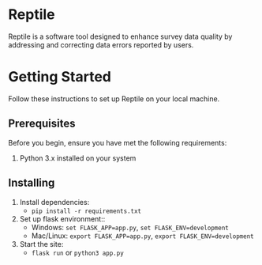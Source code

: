 # Reptile
Reptile is a software tool designed to enhance survey data quality by addressing and correcting data errors reported by users.

# Getting Started
Follow these instructions to set up Reptile on your local machine.

## Prerequisites
Before you begin, ensure you have met the following requirements:
1. Python 3.x installed on your system

## Installing
1. Install dependencies:
   - `pip install -r requirements.txt`
2. Set up flask environment::
   - Windows: `set FLASK_APP=app.py`, `set FLASK_ENV=development`
   - Mac/Linux: `export FLASK_APP=app.py`, `export FLASK_ENV=development`
3. Start the site:
   - `flask run` or `python3 app.py`
